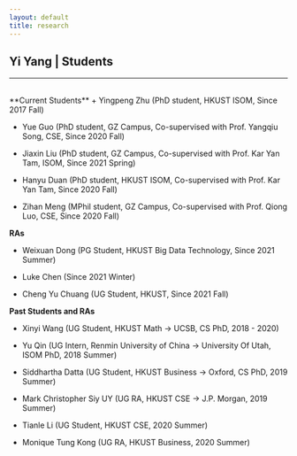 ```yaml
---
layout: default
title: research
---
```


## Yi Yang | Students

* * *
<br>
**Current Students** 
+ Yingpeng Zhu (PhD student, HKUST ISOM, Since 2017 Fall)

+ Yue Guo (PhD student, GZ Campus, Co-supervised with Prof. Yangqiu Song, CSE, Since 2020 Fall)

+ Jiaxin Liu (PhD student, GZ Campus, Co-supervised with Prof. Kar Yan Tam, ISOM, Since 2021 Spring)

+ Hanyu Duan (PhD student, HKUST ISOM, Co-supervised with Prof. Kar Yan Tam, Since 2020 Fall)

+ Zihan Meng (MPhil student, GZ Campus, Co-supervised with Prof. Qiong Luo, CSE, Since 2020 Fall)

**RAs**

+ Weixuan Dong (PG Student, HKUST Big Data Technology, Since 2021 Summer)

+ Luke Chen (Since 2021 Winter)

+ Cheng Yu Chuang (UG Student, HKUST, Since 2021 Fall)


**Past Students and RAs** 
+ Xinyi Wang (UG Student, HKUST Math -> UCSB, CS PhD, 2018 - 2020)

+ Yu Qin (UG Intern, Renmin University of China -> University Of Utah, ISOM PhD, 2018 Summer)

+ Siddhartha Datta (UG Student, HKUST Business -> Oxford, CS PhD, 2019 Summer)

+ Mark Christopher Siy UY (UG RA, HKUST CSE -> J.P. Morgan, 2019 Summer)

+ Tianle Li (UG Student, HKUST CSE, 2020 Summer)

+ Monique Tung Kong (UG RA, HKUST Business, 2020 Summer)

